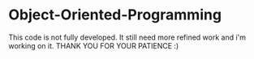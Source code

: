 # Object-Oriented-Programming

This code is not fully developed. It still need more refined work and i'm working on it. THANK YOU FOR YOUR PATIENCE :)
